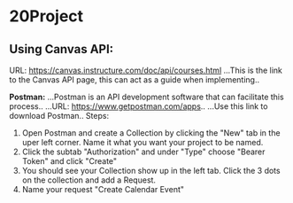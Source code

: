 # 20Project

## Using Canvas API:
URL: https://canvas.instructure.com/doc/api/courses.html
...This is the link to the Canvas API page, this can act as a guide when implementing.. 
  
**Postman:**
...Postman is an API development software that can facilitate this process..
...URL: https://www.getpostman.com/apps..
...Use this link to download Postman..
Steps:
  1. Open Postman and create a Collection by clicking the "New" tab in the uper left corner. Name it what you want your project to be          named.
  2. Click the subtab "Authorization" and under "Type" choose "Bearer Token" and click "Create"
  3. You should see your Collection show up in the left tab. Click the 3 dots on the collection and add a Request. 
  4. Name your request "Create Calendar Event"
  
  
